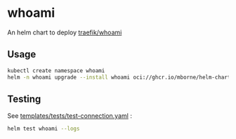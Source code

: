 # whoami

An helm chart to deploy [traefik/whoami](https://hub.docker.com/r/traefik/whoami)

## Usage

```bash
kubectl create namespace whoami
helm -n whoami upgrade --install whoami oci://ghcr.io/mborne/helm-charts/whoami
```

## Testing

See [templates/tests/test-connection.yaml](templates/tests/test-connection.yaml) :

```bash
helm test whoami --logs
```
